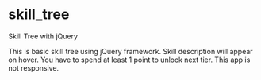 # skill_tree
Skill Tree with jQuery


This is basic skill tree using jQuery framework.
Skill description will appear on hover.
You have to spend at least 1 point to unlock next tier.
This app is not responsive.
